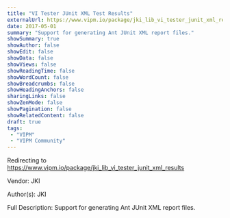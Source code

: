 ```yaml
---
title: "VI Tester JUnit XML Test Results"
externalUrl: https://www.vipm.io/package/jki_lib_vi_tester_junit_xml_results
date: 2017-05-01
summary: "Support for generating Ant JUnit XML report files."
showSummary: true
showAuthor: false
showEdit: false
showData: false
showViews: false
showReadingTime: false
showWordCount: false
showBreadcrumbs: false
showHeadingAnchors: false
sharingLinks: false
showZenMode: false
showPagination: false
showRelatedContent: false
draft: true
tags:
 - "VIPM"
 - "VIPM Community"
---
```


Redirecting to https://www.vipm.io/package/jki_lib_vi_tester_junit_xml_results

Vendor: JKI

Author(s): JKI
 
Full Description:
Support for generating Ant JUnit XML report files.